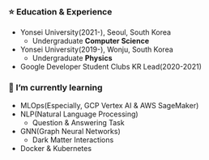 ### ⭐️ Education & Experience
- Yonsei University(2021-), Seoul, South Korea
  - Undergraduate **Computer Science**
- Yonsei University(2019-), Wonju, South Korea
  - Undergraduate **Physics**
- Google Developer Student Clubs KR Lead(2020-2021)


### 🌱 I’m currently learning 
  - MLOps(Especially, GCP Vertex AI & AWS SageMaker)
  - NLP(Natural Language Processing)
    - Question & Answering Task
  - GNN(Graph Neural Networks)
    - Dark Matter Interactions
  - Docker & Kubernetes
